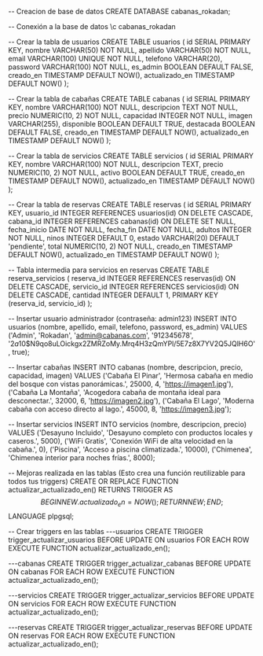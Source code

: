 -- Creacion de base de datos
CREATE DATABASE cabanas_rokadan;

-- Conexión a la base de datos
\c cabanas_rokadan

-- Crear la tabla de usuarios
CREATE TABLE usuarios (
  id SERIAL PRIMARY KEY,
  nombre VARCHAR(50) NOT NULL,
  apellido VARCHAR(50) NOT NULL,
  email VARCHAR(100) UNIQUE NOT NULL,
  telefono VARCHAR(20),
  password VARCHAR(100) NOT NULL,
  es_admin BOOLEAN DEFAULT FALSE,
  creado_en TIMESTAMP DEFAULT NOW(),
  actualizado_en TIMESTAMP DEFAULT NOW()
);

-- Crear la tabla de cabañas
CREATE TABLE cabanas (
  id SERIAL PRIMARY KEY,
  nombre VARCHAR(100) NOT NULL,
  descripcion TEXT NOT NULL,
  precio NUMERIC(10, 2) NOT NULL,
  capacidad INTEGER NOT NULL,
  imagen VARCHAR(255),
  disponible BOOLEAN DEFAULT TRUE,
  destacada BOOLEAN DEFAULT FALSE,
  creado_en TIMESTAMP DEFAULT NOW(),
  actualizado_en TIMESTAMP DEFAULT NOW()
);

-- Crear la tabla de servicios
CREATE TABLE servicios (
  id SERIAL PRIMARY KEY,
  nombre VARCHAR(100) NOT NULL,
  descripcion TEXT,
  precio NUMERIC(10, 2) NOT NULL,
  activo BOOLEAN DEFAULT TRUE,
  creado_en TIMESTAMP DEFAULT NOW(),
  actualizado_en TIMESTAMP DEFAULT NOW()
);

-- Crear la tabla de reservas
CREATE TABLE reservas (
  id SERIAL PRIMARY KEY,
  usuario_id INTEGER REFERENCES usuarios(id) ON DELETE CASCADE,
  cabana_id INTEGER REFERENCES cabanas(id) ON DELETE SET NULL,
  fecha_inicio DATE NOT NULL,
  fecha_fin DATE NOT NULL,
  adultos INTEGER NOT NULL,
  ninos INTEGER DEFAULT 0,
  estado VARCHAR(20) DEFAULT 'pendiente',
  total NUMERIC(10, 2) NOT NULL,
  creado_en TIMESTAMP DEFAULT NOW(),
  actualizado_en TIMESTAMP DEFAULT NOW()
);

-- Tabla intermedia para servicios en reservas
CREATE TABLE reserva_servicios (
  reserva_id INTEGER REFERENCES reservas(id) ON DELETE CASCADE,
  servicio_id INTEGER REFERENCES servicios(id) ON DELETE CASCADE,
  cantidad INTEGER DEFAULT 1,
  PRIMARY KEY (reserva_id, servicio_id)
);

-- Insertar usuario administrador (contraseña: admin123)
INSERT INTO usuarios (nombre, apellido, email, telefono, password, es_admin)
VALUES ('Admin', 'Rokadan', 'admin@cabanas.com', '912345678', '$2a$10$N9qo8uLOickgx2ZMRZoMy.Mrq4H3zQmYPl/5E7z8X7YV2Q5JQlH6O', true);

-- Insertar cabañas
INSERT INTO cabanas (nombre, descripcion, precio, capacidad, imagen)
VALUES 
  ('Cabaña El Pinar', 'Hermosa cabaña en medio del bosque con vistas panorámicas.', 25000, 4, 'https://imagen1.jpg'),
  ('Cabaña La Montaña', 'Acogedora cabaña de montaña ideal para desconectar.', 32000, 6, 'https://imagen2.jpg'),
  ('Cabaña El Lago', 'Moderna cabaña con acceso directo al lago.', 45000, 8, 'https://imagen3.jpg');

-- Insertar servicios
INSERT INTO servicios (nombre, descripcion, precio)
VALUES 
  ('Desayuno Incluido', 'Desayuno completo con productos locales y caseros.', 5000),
  ('WiFi Gratis', 'Conexión WiFi de alta velocidad en la cabaña.', 0),
  ('Piscina', 'Acceso a piscina climatizada.', 10000),
  ('Chimenea', 'Chimenea interior para noches frías.', 8000);

  -- Mejoras realizada en las tablas
(Esto crea una función reutilizable para todos tus triggers)
  CREATE OR REPLACE FUNCTION actualizar_actualizado_en()
RETURNS TRIGGER AS $$
BEGIN
  NEW.actualizado_en = NOW();
  RETURN NEW;
END;
$$ LANGUAGE plpgsql;

-- Crear triggers en las tablas
---usuarios
CREATE TRIGGER trigger_actualizar_usuarios
BEFORE UPDATE ON usuarios
FOR EACH ROW
EXECUTE FUNCTION actualizar_actualizado_en();

---cabanas
CREATE TRIGGER trigger_actualizar_cabanas
BEFORE UPDATE ON cabanas
FOR EACH ROW
EXECUTE FUNCTION actualizar_actualizado_en();

---servicios
CREATE TRIGGER trigger_actualizar_servicios
BEFORE UPDATE ON servicios
FOR EACH ROW
EXECUTE FUNCTION actualizar_actualizado_en();

---reservas
CREATE TRIGGER trigger_actualizar_reservas
BEFORE UPDATE ON reservas
FOR EACH ROW
EXECUTE FUNCTION actualizar_actualizado_en();
